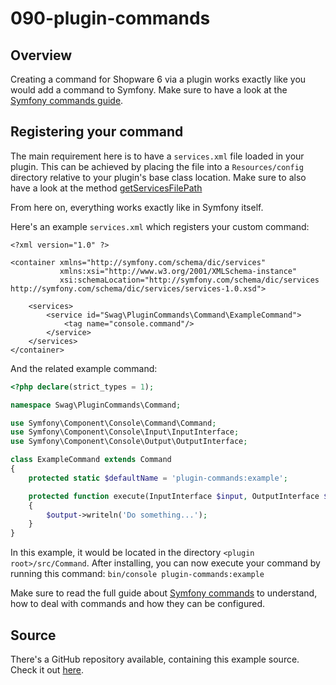 # 090-plugin-commands

## Overview

Creating a command for Shopware 6 via a plugin works exactly like you would add a command to Symfony. Make sure to have a look at the [Symfony commands guide](https://symfony.com/doc/current/console.html#registering-the-command).

## Registering your command

The main requirement here is to have a `services.xml` file loaded in your plugin. This can be achieved by placing the file into a `Resources/config` directory relative to your plugin's base class location. Make sure to also have a look at the method [getServicesFilePath](../60-references-internals/40-plugins/020-plugin-base-class.md#getServicesFilePath)

From here on, everything works exactly like in Symfony itself.

Here's an example `services.xml` which registers your custom command:

```markup
<?xml version="1.0" ?>

<container xmlns="http://symfony.com/schema/dic/services"
           xmlns:xsi="http://www.w3.org/2001/XMLSchema-instance"
           xsi:schemaLocation="http://symfony.com/schema/dic/services http://symfony.com/schema/dic/services/services-1.0.xsd">

    <services>
        <service id="Swag\PluginCommands\Command\ExampleCommand">
            <tag name="console.command"/>
        </service>
    </services>
</container>
```

And the related example command:

```php
<?php declare(strict_types = 1);

namespace Swag\PluginCommands\Command;

use Symfony\Component\Console\Command\Command;
use Symfony\Component\Console\Input\InputInterface;
use Symfony\Component\Console\Output\OutputInterface;

class ExampleCommand extends Command
{
    protected static $defaultName = 'plugin-commands:example';

    protected function execute(InputInterface $input, OutputInterface $output)
    {
        $output->writeln('Do something...');
    }
}
```

In this example, it would be located in the directory `<plugin root>/src/Command`. After installing, you can now execute your command by running this command: `bin/console plugin-commands:example`

Make sure to read the full guide about [Symfony commands](https://symfony.com/doc/current/console.html) to understand, how to deal with commands and how they can be configured.

## Source

There's a GitHub repository available, containing this example source. Check it out [here](https://github.com/shopware/swag-docs-plugin-commands).

